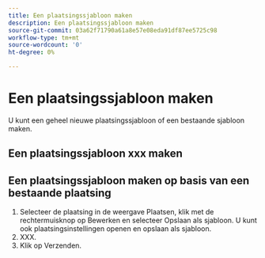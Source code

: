 ```yaml
---
title: Een plaatsingssjabloon maken
description: Een plaatsingssjabloon maken
source-git-commit: 03a62f71790a61a8e57e08eda91df87ee5725c98
workflow-type: tm+mt
source-wordcount: '0'
ht-degree: 0%

---
```



# Een plaatsingssjabloon maken

U kunt een geheel nieuwe plaatsingssjabloon of een bestaande sjabloon maken.

## Een plaatsingssjabloon xxx maken

## Een plaatsingssjabloon maken op basis van een bestaande plaatsing

1. Selecteer de plaatsing in de weergave Plaatsen, klik met de rechtermuisknop op Bewerken en selecteer Opslaan als sjabloon.  U kunt ook plaatsingsinstellingen openen en opslaan als sjabloon.
1. XXX.
1. Klik op Verzenden.
